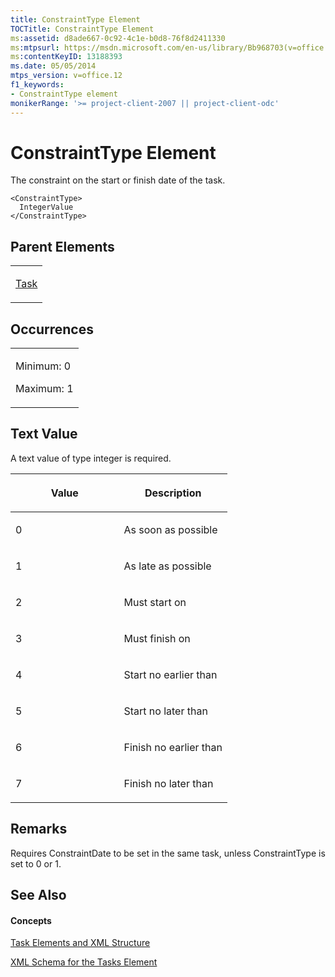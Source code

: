 ```yaml
---
title: ConstraintType Element
TOCTitle: ConstraintType Element
ms:assetid: d8ade667-0c92-4c1e-b0d8-76f8d2411330
ms:mtpsurl: https://msdn.microsoft.com/en-us/library/Bb968703(v=office.12)
ms:contentKeyID: 13188393
ms.date: 05/05/2014
mtps_version: v=office.12
f1_keywords:
- ConstraintType element
monikerRange: '>= project-client-2007 || project-client-odc'
---
```


# ConstraintType Element




The constraint on the start or finish date of the task.

    <ConstraintType>
      IntegerValue
    </ConstraintType>

## Parent Elements

<table>
<colgroup>
<col style="width: 100%" />
</colgroup>
<tbody>
<tr class="odd">
<td><p><a href="bb968487(v=office.12).md">Task</a></p></td>
</tr>
</tbody>
</table>

## Occurrences

<table>
<colgroup>
<col style="width: 100%" />
</colgroup>
<tbody>
<tr class="odd">
<td><p>Minimum: 0</p>
<p>Maximum: 1</p></td>
</tr>
</tbody>
</table>

## Text Value

A text value of type integer is required.

<table>
<colgroup>
<col style="width: 50%" />
<col style="width: 50%" />
</colgroup>
<thead>
<tr class="header">
<th><p>Value</p></th>
<th><p>Description</p></th>
</tr>
</thead>
<tbody>
<tr class="odd">
<td><p>0</p></td>
<td><p>As soon as possible</p></td>
</tr>
<tr class="even">
<td><p>1</p></td>
<td><p>As late as possible</p></td>
</tr>
<tr class="odd">
<td><p>2</p></td>
<td><p>Must start on</p></td>
</tr>
<tr class="even">
<td><p>3</p></td>
<td><p>Must finish on</p></td>
</tr>
<tr class="odd">
<td><p>4</p></td>
<td><p>Start no earlier than</p></td>
</tr>
<tr class="even">
<td><p>5</p></td>
<td><p>Start no later than</p></td>
</tr>
<tr class="odd">
<td><p>6</p></td>
<td><p>Finish no earlier than</p></td>
</tr>
<tr class="even">
<td><p>7</p></td>
<td><p>Finish no later than</p></td>
</tr>
</tbody>
</table>

## Remarks

Requires ConstraintDate to be set in the same task, unless ConstraintType is set to 0 or 1.

## See Also

#### Concepts

[Task Elements and XML Structure](bb968475\(v=office.12\).md)

[XML Schema for the Tasks Element](bb968415\(v=office.12\).md)


